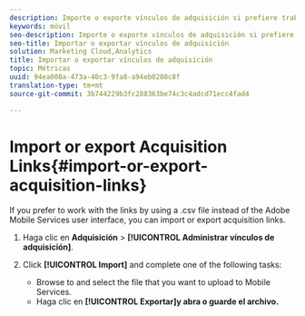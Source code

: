 ```yaml
---
description: Importe o exporte vínculos de adquisición si prefiere trabajar con los vínculos mediante el uso de un archivo .csv en lugar de utilizar la interfaz de usuario de Adobe Mobile Services.
keywords: móvil
seo-description: Importe o exporte vínculos de adquisición si prefiere trabajar con los vínculos mediante el uso de un archivo .csv en lugar de utilizar la interfaz de usuario de Adobe Mobile Services.
seo-title: Importar o exportar vínculos de adquisición
solution: Marketing Cloud,Analytics
title: Importar o exportar vínculos de adquisición
topic: Métricas
uuid: 94ea008a-473a-40c3-9fa8-a94eb0208c8f
translation-type: tm+mt
source-git-commit: 3b744229b3fc288363be74c3c4adcd71ecc4fad4

---
```



# Import or export Acquisition Links{#import-or-export-acquisition-links}

If you prefer to work with the links by using a .csv file instead of the Adobe Mobile Services user interface, you can import or export acquisition links.

1. Haga clic en **Adquisición** &gt; **[!UICONTROL Administrar vínculos de adquisición]**.
1. Click **[!UICONTROL Import]** and complete one of the following tasks:

   * Browse to and select the file that you want to upload to Mobile Services.
   * Haga clic en **[!UICONTROL Exportar]y abra o guarde el archivo.**

